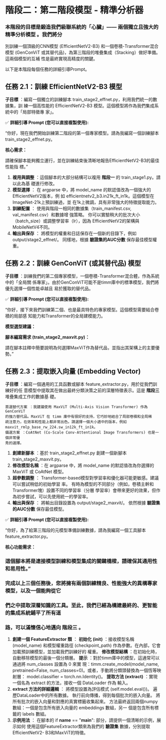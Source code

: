 # 階段二：第二階段模型 - 精準分析器

### 本階段的目標是鍛造我們級聯系統的「心臟」—— 兩個獨立且強大的精準分析模型 。我們將分

別訓練一個頂級的CNN模型 (EfficientNetV2-B3) 和一個卷積-Transformer混合模型
(GenConViT 或其替代品)，為第三階段的堆疊集成（Stacking）做好準備。這兩個模型的互補
性是最終實現高精度的關鍵。

以下是本階段每個任務的詳細引導Prompt。

## 任務 2.1：訓練 EfficientNetV2-B3 模型

**子目標** ：編寫一個獨立的訓練腳本 train_stage2_effnet.py，利用我們統一的數據集，訓
練一個高性能的 EfficientNetV2-B3 模型。這個模型將作為我們集成系統中的「局部特徵專
家」。

✅ **詳細引導 Prompt (您可以直接複製使用):**

“你好，現在我們開始訓練第二階段的第一個專家模型。請為我編寫一個訓練腳本
train_stage2_effnet.py。

**核心需求：**

請確保腳本能夠獨立運行，並在訓練結束後清晰地報告EfficientNetV2-B3的最佳性能指
標。”

1. **複用與調整** ：這個腳本的大部分結構可以複用 **階段一** 的 train_stage1.py。請以此為基
    礎進行修改。
2. **模型選擇** ：
    在 argparse 中，將 model_name 的默認值改為一個強大的EfficientNetV2版本，例
    如 efficientnetv2_b3.in21k_ft_in1k。這個模型在ImageNet-21k上預訓練過，並
    在1k上微調，具有非常強大的特徵提取能力。
3. **訓練配置** ：
    使用與階段一相同的數據集（train_manifest.csv, val_manifest.csv）和數據增
    強策略。
    你可以實驗稍大的批次大小（batch_size）或調整學習率（lr），因為
    EfficientNetV2的架構與MobileNetV4不同。
4. **輸出與保存** ：
    將模型的權重和日誌保存在一個新的目錄下，例如 output/stage2_effnet/。
    同樣地，根據 **驗證集的AUC分數** 保存最佳模型權重。


## 任務 2.2：訓練 GenConViT (或其替代品) 模型

**子目標** ：訓練我們的第二個專家模型，一個卷積-Transformer混合體，作為系統中的「全局關
係專家」。由於GenConViT可能不是timm庫中的標準模型，我們將優先選擇一個性能卓越且
易於獲取的替代品。

✅ **詳細引導 Prompt (您可以直接複製使用):**

“你好，接下來我們訓練第二個、也是最具特色的專家模型。這個模型需要結合卷積的局部感
知能力和Transformer的全局建模能力。

**模型選型建議：**

**腳本編寫需求 (train_stage2_maxvit.py)：**

請在腳本註釋中簡要說明為何選擇MaxViT作為替代品，並指出其架構上的主要優勢。”

## 任務 2.3：提取嵌入向量 (Embedding Vector)

**子目標** ：編寫一個通用的工具函數或腳本 feature_extractor.py，用於從我們訓練好的任
意模型中提取其在做出最終分類決策之前的深層特徵表示。這是 **階段三** 堆疊集成工作的數據基
礎。

```
首選替代方案 ：我建議使用 MaxViT (Multi-Axis Vision Transformer) 作為 GenConViT
的強力替代品。MaxViT 在 timm 庫中有很好的支持，它巧妙地結合了局部卷積和全局稀
疏注意力，在效率和性能上都非常出色。請選擇一個大小適中的版本，例如
maxvit_rmlp_base_rw_224.sw_in12k_ft_in1k。
備選方案 ：CoAtNet (Co-Scale Conv-Attentional Image Transformers) 也是一個非常優
秀的選擇。
```
1. **創建新腳本** ：基於 train_stage2_effnet.py 創建一個新腳本
    train_stage2_maxvit.py。
2. **修改模型名稱** ：在 argparse 中，將 model_name 的默認值改為你選擇的 MaxViT 或
    CoAtNet 模型。
3. **超參數調整** ：
    Transformer-based模型對學習率和優化器可能更敏感。建議可以嘗試稍低的初始學習
    率。
    有時為模型的不同部分（例如，卷積主幹和Transformer塊）設置不同的學習率（分層
    學習率）會帶來更好的效果，但作為初步嘗試，可以先使用統一的學習率。
4. **輸出與保存** ：
    將輸出目錄設置為 output/stage2_maxvit/。
    依然根據 **驗證集的AUC分數** 保存最佳模型。


✅ **詳細引導 Prompt (您可以直接複製使用):**

“你好，為了給第三階段的元模型準備訓練數據，請為我編寫一個工具腳本
feature_extractor.py。

**核心功能需求：**

### 這個腳本將是連接模型訓練和模型集成的關鍵橋樑，請確保其通用性和易用性。”

### 完成以上三個任務後，您將擁有兩個訓練精良、性能強大的異構專家模型，以及一個能夠從它

### 們之中提取深層知識的工具。至此，我們已經為構建最終的、更智能的集成系統鋪平了所有道

### 路，可以滿懷信心地邁向 階段三 。

1. **創建一個 FeatureExtractor 類** ：
    **初始化 (__init__)** ：接收模型名稱 (model_name) 和模型權重路徑
    (checkpoint_path) 作為參數。在內部，它會加載預訓練模型，並加載我們訓練好的
    權重。
    **修改模型結構** ：在初始化時，自動移除模型的最後一個分類層。
       **提示** ：對於timm庫中的模型，這通常可以通過將 num_classes 設置為 0 來實
       現：timm.create_model(model_name, pretrained=False,
          num_classes=0)。或者，手動將分類頭替換為一個恆等映射層：
          model.classifier = torch.nn.Identity()。
    **提取方法 (extract)** ：實現一個名為 extract 的方法，接收一個 DataLoader 作為
    輸入。
2. **extract 方法的詳細邏輯** ：
    將模型設置為評估模式 (self.model.eval())。
    遍歷DataLoader中的所有數據。
    執行前向傳播，得到每個批次的嵌入向量。
    將所有批次的嵌入向量和對應的真實標籤收集起來。
    方法最終返回兩個numpy數組：一個是包含所有嵌入向量的 embeddings 數組，另一
    個是包含所有標籤的 labels 數組。
3. **示例用法** ：
    在腳本的 if __name__ == "__main__": 部分，請提供一個清晰的示例，展示如何
    使用這個FeatureExtractor類來為我們的 **驗證集** 數據，分別提取EfficientNetV2-
       B3和MaxViT的特徵。


